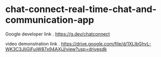 # chat-connect-real-time-chat-and-communication-app

Google developer link . https://g.dev/chatconnect

video demonstration link . https://drive.google.com/file/d/1XLIbGhvL-WK3C3JliGiFujW87x94AXjJ/view?usp=drivesdk
